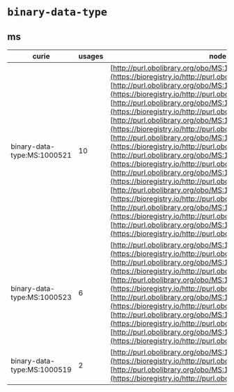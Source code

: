 # `binary-data-type`

## ms

| curie                       |   usages | nodes                                                                                                                                                                                                                                                                                                                                                                                                                                                                                                                                                                                                                                                                                                                                                                                                                                                                                                                                                                                                                                                                                                                                                |
|-----------------------------|----------|------------------------------------------------------------------------------------------------------------------------------------------------------------------------------------------------------------------------------------------------------------------------------------------------------------------------------------------------------------------------------------------------------------------------------------------------------------------------------------------------------------------------------------------------------------------------------------------------------------------------------------------------------------------------------------------------------------------------------------------------------------------------------------------------------------------------------------------------------------------------------------------------------------------------------------------------------------------------------------------------------------------------------------------------------------------------------------------------------------------------------------------------------|
| binary-data-type:MS:1000521 |       10 | [http://purl.obolibrary.org/obo/MS:1000517](https://bioregistry.io/http://purl.obolibrary.org/obo/MS:1000517), [http://purl.obolibrary.org/obo/MS:1000617](https://bioregistry.io/http://purl.obolibrary.org/obo/MS:1000617), [http://purl.obolibrary.org/obo/MS:1000820](https://bioregistry.io/http://purl.obolibrary.org/obo/MS:1000820), [http://purl.obolibrary.org/obo/MS:1000821](https://bioregistry.io/http://purl.obolibrary.org/obo/MS:1000821), [http://purl.obolibrary.org/obo/MS:1000822](https://bioregistry.io/http://purl.obolibrary.org/obo/MS:1000822), [http://purl.obolibrary.org/obo/MS:1002478](https://bioregistry.io/http://purl.obolibrary.org/obo/MS:1002478), [http://purl.obolibrary.org/obo/MS:1002529](https://bioregistry.io/http://purl.obolibrary.org/obo/MS:1002529), [http://purl.obolibrary.org/obo/MS:1002530](https://bioregistry.io/http://purl.obolibrary.org/obo/MS:1002530), [http://purl.obolibrary.org/obo/MS:1002744](https://bioregistry.io/http://purl.obolibrary.org/obo/MS:1002744), [http://purl.obolibrary.org/obo/MS:1002745](https://bioregistry.io/http://purl.obolibrary.org/obo/MS:1002745) |
| binary-data-type:MS:1000523 |        6 | [http://purl.obolibrary.org/obo/MS:1000514](https://bioregistry.io/http://purl.obolibrary.org/obo/MS:1000514), [http://purl.obolibrary.org/obo/MS:1000515](https://bioregistry.io/http://purl.obolibrary.org/obo/MS:1000515), [http://purl.obolibrary.org/obo/MS:1000595](https://bioregistry.io/http://purl.obolibrary.org/obo/MS:1000595), [http://purl.obolibrary.org/obo/MS:1002742](https://bioregistry.io/http://purl.obolibrary.org/obo/MS:1002742), [http://purl.obolibrary.org/obo/MS:1002743](https://bioregistry.io/http://purl.obolibrary.org/obo/MS:1002743), [http://purl.obolibrary.org/obo/MS:1003143](https://bioregistry.io/http://purl.obolibrary.org/obo/MS:1003143)                                                                                                                                                                                                                                                                                                                                                                                                                                                             |
| binary-data-type:MS:1000519 |        2 | [http://purl.obolibrary.org/obo/MS:1000516](https://bioregistry.io/http://purl.obolibrary.org/obo/MS:1000516), [http://purl.obolibrary.org/obo/MS:1000786](https://bioregistry.io/http://purl.obolibrary.org/obo/MS:1000786)                                                                                                                                                                                                                                                                                                                                                                                                                                                                                                                                                                                                                                                                                                                                                                                                                                                                                                                         |
